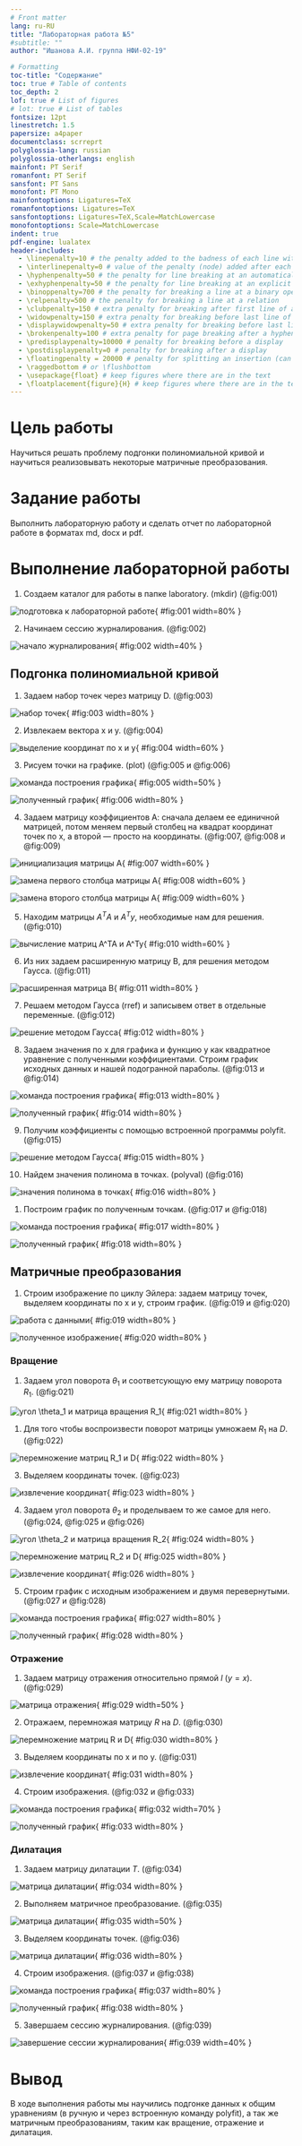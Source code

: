 ```yaml
---
# Front matter
lang: ru-RU
title: "Лабораторная работа №5"
#subtitle: ""
author: "Ишанова А.И. группа НФИ-02-19"

# Formatting
toc-title: "Содержание"
toc: true # Table of contents
toc_depth: 2
lof: true # List of figures
# lot: true # List of tables
fontsize: 12pt
linestretch: 1.5
papersize: a4paper
documentclass: scrreprt
polyglossia-lang: russian
polyglossia-otherlangs: english
mainfont: PT Serif
romanfont: PT Serif
sansfont: PT Sans
monofont: PT Mono
mainfontoptions: Ligatures=TeX
romanfontoptions: Ligatures=TeX
sansfontoptions: Ligatures=TeX,Scale=MatchLowercase
monofontoptions: Scale=MatchLowercase
indent: true
pdf-engine: lualatex
header-includes:
  - \linepenalty=10 # the penalty added to the badness of each line within a paragraph (no associated penalty node) Increasing the value makes tex try to have fewer lines in the paragraph.
  - \interlinepenalty=0 # value of the penalty (node) added after each line of a paragraph.
  - \hyphenpenalty=50 # the penalty for line breaking at an automatically inserted hyphen
  - \exhyphenpenalty=50 # the penalty for line breaking at an explicit hyphen
  - \binoppenalty=700 # the penalty for breaking a line at a binary operator
  - \relpenalty=500 # the penalty for breaking a line at a relation
  - \clubpenalty=150 # extra penalty for breaking after first line of a paragraph
  - \widowpenalty=150 # extra penalty for breaking before last line of a paragraph
  - \displaywidowpenalty=50 # extra penalty for breaking before last line before a display math
  - \brokenpenalty=100 # extra penalty for page breaking after a hyphenated line
  - \predisplaypenalty=10000 # penalty for breaking before a display
  - \postdisplaypenalty=0 # penalty for breaking after a display
  - \floatingpenalty = 20000 # penalty for splitting an insertion (can only be split footnote in standard LaTeX)
  - \raggedbottom # or \flushbottom
  - \usepackage{float} # keep figures where there are in the text
  - \floatplacement{figure}{H} # keep figures where there are in the text
---
```


# Цель работы

Научиться решать проблему подгонки полиномиальной кривой и научиться реализовывать некоторые матричные преобразования.

# Задание работы

Выполнить лабораторную работу и сделать отчет по лабораторной работе в форматах md, docx и pdf.

# Выполнение лабораторной работы

1. Создаем каталог для работы в папке laboratory. (mkdir) (@fig:001)

![подготовка к лабораторной работе](лаб05рис/1.png){ #fig:001 width=80% }

2. Начинаем сессию журналирования. (@fig:002)

![начало журналирования](лаб05рис/0.png){ #fig:002 width=40% }

## Подгонка полиномиальной кривой

1. Задаем набор точек через матрицу D. (@fig:003)

![набор точек](лаб05рис/2.png){ #fig:003 width=80% }

2. Извлекаем вектора x и y. (@fig:004)

![выделение координат по x и y](лаб05рис/3.png){ #fig:004 width=60% }

3. Рисуем точки на графике. (plot) (@fig:005 и @fig:006)

![команда построения графика](лаб05рис/4.png){ #fig:005 width=50% }

![полученный график](лаб05рис/5.png){ #fig:006 width=80% }

4. Задаем матрицу коэффициентов А: сначала делаем ее единичной матрицей, потом меняем первый столбец на квадрат координат точек по х, а второй — просто на координаты. (@fig:007, @fig:008 и @fig:009)

![инициализация матрицы А](лаб05рис/6.png){ #fig:007 width=60% }

![замена первого столбца матрицы А](лаб05рис/7.png){ #fig:008 width=60% }

![замена второго столбца матрицы А](лаб05рис/8.png){ #fig:009 width=60% }

5. Находим матрицы $A^TA$ и $A^Ty$, необходимые нам для решения. (@fig:010)

![вычисление матриц $A^TA$ и $A^Ty$](лаб05рис/9.png){ #fig:010 width=60% }

6. Из них задаем расширенную матрицу B, для решения методом Гаусса. (@fig:011)

![расширенная матрица B](лаб05рис/10.png){ #fig:011 width=80% }

7. Решаем методом Гаусса (rref) и записывем ответ в отдельные переменные. (@fig:012)

![решение методом Гаусса](лаб05рис/11.png){ #fig:012 width=80% }

8. Задаем значения по x для графика и функцию y как квадратное уравнение с полученными коэффициентами. Строим график исходных данных и нашей подогранной параболы. (@fig:013 и @fig:014)

![команда построения графика](лаб05рис/12.png){ #fig:013 width=80% }

![полученный график](лаб05рис/13.png){ #fig:014 width=80% }

9. Получим коэффициенты с помощью встроенной программы polyfit. (@fig:015)

![решение методом Гаусса](лаб05рис/14.png){ #fig:015 width=80% }

10. Найдем значения полинома в точках. (polyval) (@fig:016)

![значения полинома в точках](лаб05рис/15.png){ #fig:016 width=80% }

1.  Построим график по полученным точкам. (@fig:017 и @fig:018)

![команда построения графика](лаб05рис/16.png){ #fig:017 width=80% }

![полученный график](лаб05рис/17.png){ #fig:018 width=80% }

## Матричные преобразования

1. Строим изображение по циклу Эйлера: задаем матрицу точек, выделяем координаты по x и y, строим график. (@fig:019 и @fig:020)

![работа с данными](лаб05рис/18.png){ #fig:019 width=80% }

![полученное изображение](лаб05рис/19.png){ #fig:020 width=80% }

### Вращение

1. Задаем угол поворота $\theta_1$ и соответсующую ему матрицу поворота  $R_1$. (@fig:021)

![угол $\theta_1$ и матрица вращения $R_1$](лаб05рис/20.png){ #fig:021 width=80% }

1. Для того чтобы воспроизвести поворот матрицы умножаем $R_1$ на $D$. (@fig:022)

![перемножение матриц $R_1$ и $D$](лаб05рис/21.png){ #fig:022 width=80% }

3. Выделяем координаты точек. (@fig:023)

![извлечение координат](лаб05рис/22.png){ #fig:023 width=80% }

4. Задаем угол поворота $\theta_2$ и проделываем то же самое для него. (@fig:024, @fig:025 и @fig:026)

![угол $\theta_2$ и матрица вращения $R_2$](лаб05рис/23.png){ #fig:024 width=80% }

![перемножение матриц $R_2$ и $D$](лаб05рис/24.png){ #fig:025 width=80% }

![извлечение координат](лаб05рис/25.png){ #fig:026 width=80% }

5. Строим график с исходным изображением и двумя перевернутыми. (@fig:027 и @fig:028)

![команда построения графика](лаб05рис/26.png){ #fig:027 width=80% }

![полученный график](лаб05рис/27.png){ #fig:028 width=80% }

### Отражение

1. Задаем матрицу отражения относительно прямой $l$ ($y=x$). (@fig:029)

![матрица отражения](лаб05рис/28.png){ #fig:029 width=50% }

2. Отражаем, перемножая матрицу $R$ на $D$. (@fig:030)

![перемножение матриц $R$ и $D$](лаб05рис/29.png){ #fig:030 width=80% }

3. Выделяем координаты по x и по y. (@fig:031)

![извлечение координат](лаб05рис/30.png){ #fig:031 width=80% }

4. Строим изображения. (@fig:032 и @fig:033)

![команда построения графика](лаб05рис/31.png){ #fig:032 width=70% }

![полученный график](лаб05рис/32.png){ #fig:033 width=80% }

### Дилатация

1. Задаем матрицу дилатации $T$. (@fig:034)

![матрица дилатации](лаб05рис/33.png){ #fig:034 width=80% }

2. Выполняем матричное преобразование. (@fig:035)

![матрица дилатации](лаб05рис/34.png){ #fig:035 width=50% }

3. Выделяем координаты точек. (@fig:036)

![матрица дилатации](лаб05рис/35.png){ #fig:036 width=80% }

4. Строим изображения. (@fig:037 и @fig:038)

![команда построения графика](лаб05рис/36.png){ #fig:037 width=80% }

![полученный график](лаб05рис/37.png){ #fig:038 width=80% }

5. Завершаем сессию журналирования. (@fig:039)

![завершение сессии журналирования](лаб05рис/38.png){ #fig:039 width=40% }

# Вывод

В ходе выполнения работы мы научились подгонке данных к общим уравнениям (в ручную и через встроенную команду polyfit), а так же матричным преобразованиям, таким как вращение, отражение и дилатация.
